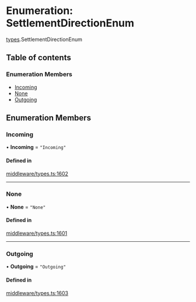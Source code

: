 # Enumeration: SettlementDirectionEnum

[types](../wiki/types).SettlementDirectionEnum

## Table of contents

### Enumeration Members

- [Incoming](../wiki/types.SettlementDirectionEnum#incoming)
- [None](../wiki/types.SettlementDirectionEnum#none)
- [Outgoing](../wiki/types.SettlementDirectionEnum#outgoing)

## Enumeration Members

### Incoming

• **Incoming** = ``"Incoming"``

#### Defined in

[middleware/types.ts:1602](https://github.com/PolymeshAssociation/polymesh-sdk/blob/3d14e829/src/middleware/types.ts#L1602)

___

### None

• **None** = ``"None"``

#### Defined in

[middleware/types.ts:1601](https://github.com/PolymeshAssociation/polymesh-sdk/blob/3d14e829/src/middleware/types.ts#L1601)

___

### Outgoing

• **Outgoing** = ``"Outgoing"``

#### Defined in

[middleware/types.ts:1603](https://github.com/PolymeshAssociation/polymesh-sdk/blob/3d14e829/src/middleware/types.ts#L1603)
